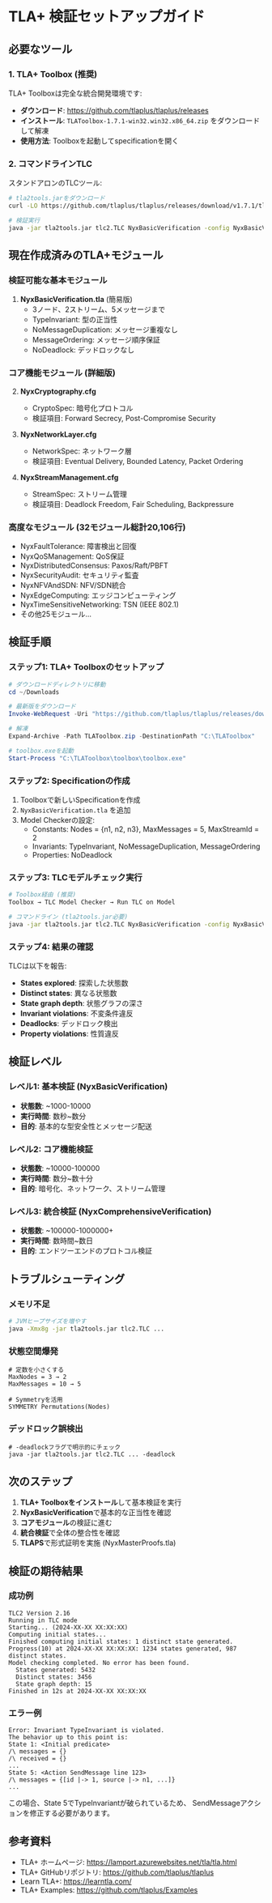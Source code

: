 # TLA+ 検証セットアップガイド

## 必要なツール

### 1. TLA+ Toolbox (推奨)
TLA+ Toolboxは完全な統合開発環境です:
- **ダウンロード**: https://github.com/tlaplus/tlaplus/releases
- **インストール**: `TLAToolbox-1.7.1-win32.win32.x86_64.zip` をダウンロードして解凍
- **使用方法**: Toolboxを起動してspecificationを開く

### 2. コマンドラインTLC
スタンドアロンのTLCツール:
```bash
# tla2tools.jarをダウンロード
curl -LO https://github.com/tlaplus/tlaplus/releases/download/v1.7.1/tla2tools.jar

# 検証実行
java -jar tla2tools.jar tlc2.TLC NyxBasicVerification -config NyxBasicVerification.cfg
```

## 現在作成済みのTLA+モジュール

### 検証可能な基本モジュール
1. **NyxBasicVerification.tla** (簡易版)
   - 3ノード、2ストリーム、5メッセージまで
   - TypeInvariant: 型の正当性
   - NoMessageDuplication: メッセージ重複なし
   - MessageOrdering: メッセージ順序保証
   - NoDeadlock: デッドロックなし

### コア機能モジュール (詳細版)
2. **NyxCryptography.cfg**
   - CryptoSpec: 暗号化プロトコル
   - 検証項目: Forward Secrecy, Post-Compromise Security

3. **NyxNetworkLayer.cfg**
   - NetworkSpec: ネットワーク層
   - 検証項目: Eventual Delivery, Bounded Latency, Packet Ordering

4. **NyxStreamManagement.cfg**
   - StreamSpec: ストリーム管理
   - 検証項目: Deadlock Freedom, Fair Scheduling, Backpressure

### 高度なモジュール (32モジュール総計20,106行)
- NyxFaultTolerance: 障害検出と回復
- NyxQoSManagement: QoS保証
- NyxDistributedConsensus: Paxos/Raft/PBFT
- NyxSecurityAudit: セキュリティ監査
- NyxNFVAndSDN: NFV/SDN統合
- NyxEdgeComputing: エッジコンピューティング
- NyxTimeSensitiveNetworking: TSN (IEEE 802.1)
- その他25モジュール...

## 検証手順

### ステップ1: TLA+ Toolboxのセットアップ
```powershell
# ダウンロードディレクトリに移動
cd ~/Downloads

# 最新版をダウンロード
Invoke-WebRequest -Uri "https://github.com/tlaplus/tlaplus/releases/download/v1.7.1/TLAToolbox-1.7.1-win32.win32.x86_64.zip" -OutFile "TLAToolbox.zip"

# 解凍
Expand-Archive -Path TLAToolbox.zip -DestinationPath "C:\TLAToolbox"

# toolbox.exeを起動
Start-Process "C:\TLAToolbox\toolbox\toolbox.exe"
```

### ステップ2: Specificationの作成
1. Toolboxで新しいSpecificationを作成
2. `NyxBasicVerification.tla` を追加
3. Model Checkerの設定:
   - Constants: Nodes = {n1, n2, n3}, MaxMessages = 5, MaxStreamId = 2
   - Invariants: TypeInvariant, NoMessageDuplication, MessageOrdering
   - Properties: NoDeadlock

### ステップ3: TLCモデルチェック実行
```bash
# Toolbox経由 (推奨)
Toolbox → TLC Model Checker → Run TLC on Model

# コマンドライン (tla2tools.jar必要)
java -jar tla2tools.jar tlc2.TLC NyxBasicVerification -config NyxBasicVerification.cfg -workers 4 -deadlock
```

### ステップ4: 結果の確認
TLCは以下を報告:
- **States explored**: 探索した状態数
- **Distinct states**: 異なる状態数
- **State graph depth**: 状態グラフの深さ
- **Invariant violations**: 不変条件違反
- **Deadlocks**: デッドロック検出
- **Property violations**: 性質違反

## 検証レベル

### レベル1: 基本検証 (NyxBasicVerification)
- **状態数**: ~1000-10000
- **実行時間**: 数秒~数分
- **目的**: 基本的な型安全性とメッセージ配送

### レベル2: コア機能検証
- **状態数**: ~10000-100000
- **実行時間**: 数分~数十分
- **目的**: 暗号化、ネットワーク、ストリーム管理

### レベル3: 統合検証 (NyxComprehensiveVerification)
- **状態数**: ~100000-1000000+
- **実行時間**: 数時間~数日
- **目的**: エンドツーエンドのプロトコル検証

## トラブルシューティング

### メモリ不足
```bash
# JVMヒープサイズを増やす
java -Xmx8g -jar tla2tools.jar tlc2.TLC ...
```

### 状態空間爆発
```
# 定数を小さくする
MaxNodes = 3 → 2
MaxMessages = 10 → 5

# Symmetryを活用
SYMMETRY Permutations(Nodes)
```

### デッドロック誤検出
```
# -deadlockフラグで明示的にチェック
java -jar tla2tools.jar tlc2.TLC ... -deadlock
```

## 次のステップ

1. **TLA+ Toolboxをインストール**して基本検証を実行
2. **NyxBasicVerification**で基本的な正当性を確認
3. **コアモジュール**の検証に進む
4. **統合検証**で全体の整合性を確認
5. **TLAPS**で形式証明を実施 (NyxMasterProofs.tla)

## 検証の期待結果

### 成功例
```
TLC2 Version 2.16
Running in TLC mode
Starting... (2024-XX-XX XX:XX:XX)
Computing initial states...
Finished computing initial states: 1 distinct state generated.
Progress(10) at 2024-XX-XX XX:XX:XX: 1234 states generated, 987 distinct states.
Model checking completed. No error has been found.
  States generated: 5432
  Distinct states: 3456
  State graph depth: 15
Finished in 12s at 2024-XX-XX XX:XX:XX
```

### エラー例
```
Error: Invariant TypeInvariant is violated.
The behavior up to this point is:
State 1: <Initial predicate>
/\ messages = {}
/\ received = {}
...
State 5: <Action SendMessage line 123>
/\ messages = {[id |-> 1, source |-> n1, ...]}
...
```

この場合、State 5でTypeInvariantが破られているため、
SendMessageアクションを修正する必要があります。

## 参考資料

- TLA+ ホームページ: https://lamport.azurewebsites.net/tla/tla.html
- TLA+ GitHubリポジトリ: https://github.com/tlaplus/tlaplus
- Learn TLA+: https://learntla.com/
- TLA+ Examples: https://github.com/tlaplus/Examples
